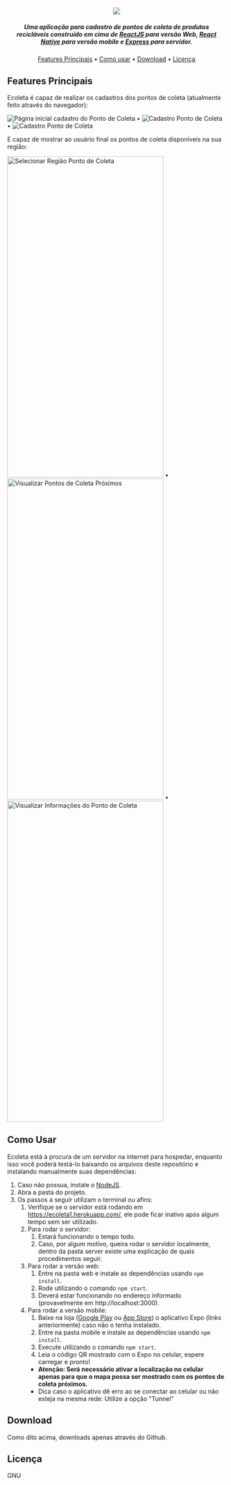 <h1 align="center">
  <br>
  <img src="/images/logo.png" />
</h1>
<h5 align="center">
    Uma aplicação para cadastro de pontos de coleta de produtos recicláveis construído em cima de <a href="https://reactjs.org/">ReactJS</a> para versão Web, <a href="https://reactnative.dev/">React Native</a> para versão mobile e <a href="https://expressjs.com/">Express</a> para servidor.
</h5>

<p align="center">
  <a href="#features-principais">Features Principais</a> •
  <a href="#como-usar">Como usar</a> •
  <a href="#download">Download</a> •
  <a href="#licença">Licença</a>
</p>

## Features Principais

Ecoleta é capaz de realizar os cadastros dos pontos de coleta (atualmente feito através do navegador):

<img src ="/images/pagina_inicial.png" alt="Página inicial cadastro do Ponto de Coleta"/> •
<img src ="/images/cadastro_1.png" alt="Cadastro Ponto de Coleta"/> •
<img src ="/images/cadastro_2.png" alt="Cadastro Ponto de Coleta"/>

E capaz de mostrar ao usuário final os pontos de coleta disponíveis na sua região:

<img src ="/images/mobile_1.jpg" alt="Selecionar Região Ponto de Coleta" width="360" height="740"/> •
<img src ="/images/mobile_2.jpg" alt="Visualizar Pontos de Coleta Próximos" width="360" height="740"/> •
<img src ="/images/mobile_3.jpg" alt="Visualizar Informações do Ponto de Coleta" width="360" height="740"/>


## Como Usar

Ecoleta está à procura de um servidor na internet para hospedar, enquanto isso você poderá testá-lo baixando os arquivos deste repositório e instalando manualmente suas dependências:

1. Caso não possua, instale o <a href="https://nodejs.org/en/">NodeJS</a>.
2. Abra a pasta do projeto.
3. Os passos a seguir utilizam o terminal ou afins:
   1. Verifique se o servidor está rodando em https://ecoleta1.herokuapp.com/, ele pode ficar inativo após algum tempo sem ser utilizado.
   2. Para rodar o servidor:
      1. Estará funcionando o tempo todo.
      2. Caso, por algum motivo, queira rodar o servidor localmente, dentro da pasta server existe uma explicação de quais procedimentos seguir.
   3. Para rodar a versão web:
      1. Entre na pasta web e instale as dependências usando ` npm install `.
      2. Rode utilizando o comando ` npm start `.
      3. Deverá estar funcionando no endereço informado (provavelmente em http://localhost:3000).
   4. Para rodar a versão mobile:
      1. Baixe na loja (<a href="https://play.google.com/store/apps/details?id=host.exp.exponent&referrer=www">Google Play</a> ou <a href="https://apps.apple.com/app/apple-store/id982107779">App Store</a>) o aplicativo Expo (links anteriormente) caso não o tenha instalado.
      2. Entre na pasta mobile e instale as dependências usando ` npm install `.
      3. Execute utilizando o comando ` npm start `.
      4. Leia o código QR mostrado com o Expo no celular, espere carregar e pronto!
      * **Atenção: Será necessário ativar a localização no celular apenas para que o mapa possa ser mostrado com os pontos de coleta próximos.**
      * Dica caso o aplicativo dê erro ao se conectar ao celular ou não esteja na mesma rede: Utilize a opção "Tunnel"


## Download

Como dito acima, downloads apenas através do Github.

## Licença
GNU
